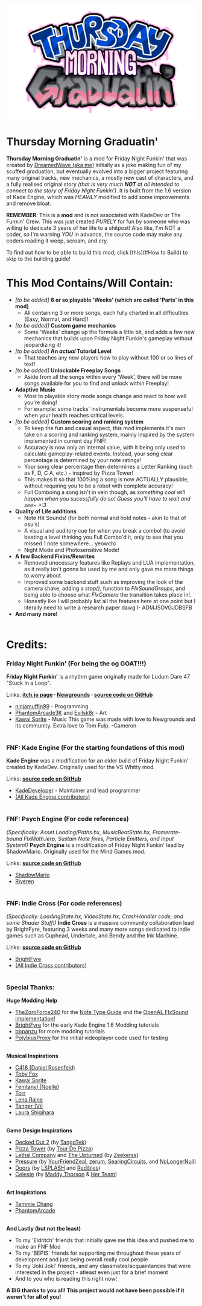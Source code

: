 ![Kade Engine logo](art/NewRevampedLogo/titleNewest.png)

# Thursday Morning Graduatin'
**Thursday Morning Graduatin'** is a mod for Friday Night Funkin' that was created by [DreamedWave (aka me)](https://github.com/DreamedWave) initially as a joke making fun of my scuffed graduation, but eventually evolved into a bigger project featuring many original tracks, new mechanics, a mostly new cast of characters, and a fully realised original story *(that is very much **NOT** at all intended to connect to the story of Friday Night Funkin')*. It is built from the 1.6 version of Kade Engine, which was *HEAVILY* modified to add some improvements and remove bloat.

**REMEMBER**: This is a **mod** and is not associated with KadeDev or The Funkin' Crew. This was just created *PURELY* for fun by someone who was willing to dedicate 3 years of her life to a shitpost! Also like, I'm NOT a coder, so I'm warning *YOU* in advance, the source code may make any coders reading it weep, scream, and cry.

To find out how to be able to build this mod, click [this](#How to Build) to skip to the building guide!

# This Mod Contains/Will Contain:
 - *[to be added]* **6 or so playable 'Weeks' (which are called 'Parts' in this mod)**
      - All containing 3 or more songs, each fully charted in all difficulties (Easy, Normal, and Hard)!
 - *[to be added]* **Custom game mechanics**
      - Some 'Weeks' change up the formula a little bit, and adds a few new mechanics that builds upon Friday Night Funkin's gameplay without jeopardizing it!
 - *[to be added]* **An *actual* Tutorial Level**
      - That teaches any new players how to play without 100 or so lines of text!
 - *[to be added]* **Unlockable Freeplay Songs**
      - Aside from all the songs within every 'Week', there will be more songs available for you to find and unlock within Freeplay!
 - **Adaptive Music**
      - Most to playable story mode songs change and react to how well you're doing!
      - For example: some tracks' instrumentals become more suspenseful when your health reaches critical levels.
 - *[to be added]* **Custom scoring and ranking system**
      - To keep the fun and casual aspect, this mod implements it's own take on a scoring and ranking system, mainly inspired by the system implemented in current day FNF!
      - Accuracy is now only an internal value, with it being only used to calculate gameplay-related events. Instead, your song clear percentage is determined by your note ratings!
      - Your song clear percentage then determines a Letter Ranking (such as F, D, C A, etc.) - inspired by Pizza Tower!
      - This makes it so that 100%ing a song is now ACTUALLY plausible, without requiring you to be a robot with complete accuracy!
      - Full Comboing a song isn't in vein though, as *something cool will happen when you sucessfully do so! Guess you'll have to wait and see~ >:3*
 - **Quality of Life additions**
      - Note Hit Sounds! (for both normal and hold notes - akin to that of osu's)
      - A visual and auditory cue for when you break a combo! (to avoid beating a level thinking you Full Combo'd it, only to see that you missed 1 note somewhere... yeowch)
      - Night Mode and Photosensitive Mode!
 - **A few Backend Fixins/Rewrites**
      - Removed unecessary features like Replays and LUA implementation, as it really isn't gonna be used by me and only gave me more things to worry about.
      - Improved some backend stuff such as improving the look of the camera shake, adding a *stop();* function to *FlxSoundGroups*, and being able to choose what *FlxCamera* the transition takes place in!.
      - Honestly like I will probably list all the features here at one point but I literally need to write a research paper dawg I- ADMJSOVGJDBSFB
 - **And many more!**
<br></br>

# Credits:
### Friday Night Funkin' (For being the og GOAT!!!)
 **Friday Night Funkin'** is a rhythm game originally made for Ludum Dare 47 "Stuck In a Loop".
 
Links: **[itch.io page](https://ninja-muffin24.itch.io/funkin) ⋅ [Newgrounds](https://www.newgrounds.com/portal/view/770371) ⋅ [source code on GitHub](https://github.com/ninjamuffin99/Funkin)**
 - [ninjamuffin99](https://twitter.com/ninja_muffin99) - Programming
 - [PhantomArcade3K](https://twitter.com/phantomarcade3k) and [Evilsk8r](https://twitter.com/evilsk8r) - Art
 - [Kawai Sprite](https://twitter.com/kawaisprite) - Music
 This game was made with love to Newgrounds and its community. Extra love to Tom Fulp. -Cameron
<br></br>

### FNF: Kade Engine (For the starting foundations of this mod)
 **Kade Engine** was a modification for an older build of Friday Night Funkin' created by KadeDev. Originally used for the VS Whitty mod.
 
 Links: **[source code on GitHub](https://github.com/kadedev/Kade-Engine)**
 - [KadeDeveloper](https://twitter.com/KadeDeveloper) - Maintainer and lead programmer
 - [(All Kade Engine contributors)](https://github.com/KadeDev/Kade-Engine/graphs/contributors)
<br></br>

### FNF: Psych Engine (For code references)
 *(Specifically: Asset Loading/Paths.hx, MusicBeatState.hx, Framerate-bound FlxMath.lerp, Sustain Note fixes, Particle Emitters, and Input System!)*
 **Psych Engine** is a modification of Friday Night Funkin' lead by ShadowMario. Originally used for the Mind Games mod.

 Links: **[source code on GitHub](https://github.com/ShadowMario/FNF-PsychEngine)**
 - [ShadowMario](https://twitter.com/shadow_mario_)
 - [Riveren](https://twitter.com/riverennn)
<br></br>

### FNF: Indie Cross (For code references)
 *(Specifically: LoadingState.hx, VideoState.hx, CrashHandler code, and some Shader Stuff!)*
 **Indie Cross** is a massive community collaboration lead by BrightFyre, featuring 3 weeks and many more songs dedicated to indie games such as Cuphead, Undertale, and Bendy and the Ink Machine.

 Links: **[source code on GitHub](https://github.com/brightfyregit/Indie-Cross-Public)**
 - [BrightFyre](https://linktr.ee/BrightFyre)
 - [(All Indie Cross contributors)](https://github.com/brightfyregit/Indie-Cross-Public/blob/master/source/CreditsMenu.hx)
<br></br>

### Special Thanks:
 **Huge Modding Help**
   - [TheZoroForce240](https://github.com/TheZoroForce240) for the [Note Type Guide](https://drive.google.com/file/d/1YcG1TphzhbHgadgezhZQeUW65pPNtirG/view) and the [OpenAL FlxSound implementation!](https://github.com/TheZoroForce240/FlxSoundFilters)
   - [BrightFyre](https://www.youtube.com/channel/UCvbZKyPNpKGri4uKGsZSw6w) for the early Kade Engine 1.6 Modding tutorials
   - [bbpanzu](https://www.youtube.com/channel/UCkdhotVDNwu7ZCoe-99AJRQ) for more modding tutorials
   - [PolybiusProxy](https://github.com/polybiusproxy) for the initial videoplayer code used for testing
  <br></br>

**Musical Inspirations**
   - [C418 (Daniel Rosenfeld)](https://c418.bandcamp.com/)
   - [Toby Fox](https://tobyfox.bandcamp.com/)
   - [Kawai Sprite](https://drugpop.bandcamp.com/)
   - [Femtanyl (Noelle)](https://www.youtube.com/@Femtanyl03)
   - [Torr](https://linktr.ee/torrmusic)
   - [Lena Raine](https://www.notion.so/RADICAL-DREAMLAND-62b6665ca4ce4c658b7f036e930551a3?pvs=4#83c26288234247d8bc360080d9d47bc8)
   - [Tanger (Vi)](https://www.youtube.com/@Tangermusic)
   - [Laura Shigihara](https://www.youtube.com/@supershigi)
<br></br>

 **Game Design Inspirations**
   - [Decked Out 2](https://www.youtube.com/watch?v=aoVVCwx6k1w) (by [TangoTek](https://www.youtube.com/@TangoTekLP))
   - [Pizza Tower](https://store.steampowered.com/app/2231450/Pizza_Tower/) (by [Tour De Pizza](https://twitter.com/PizzaTowergame))
   - [Lethal Company](https://store.steampowered.com/app/1966720/Lethal_Company/) and [The Upturned](https://store.steampowered.com/app/1717770/The_Upturned/) (by [Zeekerss](https://twitter.com/ZeekerssRBLX))
   - [Pressure](https://www.roblox.com/games/12411473842/Pressure) (by [YourFriendZeal](https://twitter.com/YourFriendZeal), [zerum](https://twitter.com/zerkichi), [SearingCircuits](https://twitter.com/SearingCircuits), and [NoLongerNull](https://twitter.com/NoLongerNull))
   - [Doors](https://www.roblox.com/games/6516141723/DOORS) (by [LSPLASH](https://x.com/LightningSplash) and [Redibles](https://x.com/RediblesQW))
   - [Celeste](https://store.steampowered.com/app/504230/Celeste/) (by [Maddy Thorson](https://www.mattmakesgames.com/) & [Her Team](https://www.exok.com/))
<br></br>

 **Art Inspirations**
   - [Temmie Chang](https://www.youtube.com/Temmiechang)
   - [PhantomArcade](https://phantomarcade.newgrounds.com/)
<br></br>

 **And Lastly (but not the least)**
   - To my 'Eldritch' friends that initially gave me this idea and pushed me to make an FNF Mod
   - To my 'BEPIS' friends for supporting me throughout these years of development and just being overall really cool people
   - To my 'Joki Joki' friends, and any classmates/acquaintances that were interested in the project - atleast even just for a brief moment
   - And to you who is reading this right now!

**A BIG thanks to you all! This project would not have been possible if it weren't for all of you!**

